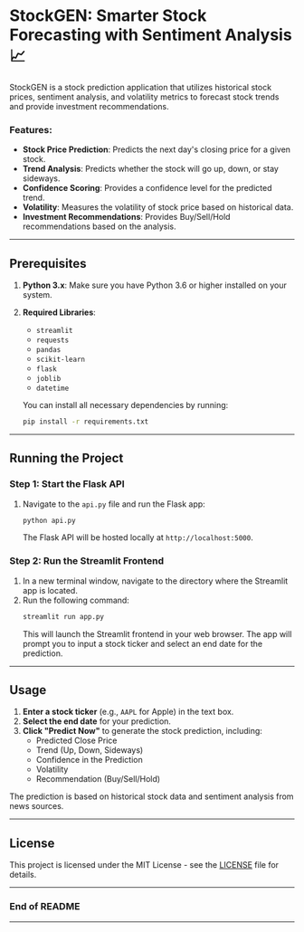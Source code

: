 ﻿# StockGEN: Smarter Stock Forecasting with Sentiment Analysis 📈

StockGEN is a stock prediction application that utilizes historical stock prices, sentiment analysis, and volatility metrics to forecast stock trends and provide investment recommendations.

### Features:
- **Stock Price Prediction**: Predicts the next day's closing price for a given stock.
- **Trend Analysis**: Predicts whether the stock will go up, down, or stay sideways.
- **Confidence Scoring**: Provides a confidence level for the predicted trend.
- **Volatility**: Measures the volatility of stock price based on historical data.
- **Investment Recommendations**: Provides Buy/Sell/Hold recommendations based on the analysis.

---

## Prerequisites

1. **Python 3.x**: Make sure you have Python 3.6 or higher installed on your system.
2. **Required Libraries**:
   - `streamlit`
   - `requests`
   - `pandas`
   - `scikit-learn`
   - `flask`
   - `joblib`
   - `datetime`
   
   You can install all necessary dependencies by running:
   ```bash
   pip install -r requirements.txt
   ```

---

## Running the Project

### Step 1: Start the Flask API

1. Navigate to the `api.py` file and run the Flask app:
   ```bash
   python api.py
   ```
   The Flask API will be hosted locally at `http://localhost:5000`.

### Step 2: Run the Streamlit Frontend

1. In a new terminal window, navigate to the directory where the Streamlit app is located.
2. Run the following command:
   ```bash
   streamlit run app.py
   ```
   This will launch the Streamlit frontend in your web browser. The app will prompt you to input a stock ticker and select an end date for the prediction.

---

## Usage

1. **Enter a stock ticker** (e.g., `AAPL` for Apple) in the text box.
2. **Select the end date** for your prediction.
3. **Click "Predict Now"** to generate the stock prediction, including:
   - Predicted Close Price
   - Trend (Up, Down, Sideways)
   - Confidence in the Prediction
   - Volatility
   - Recommendation (Buy/Sell/Hold)

The prediction is based on historical stock data and sentiment analysis from news sources.

---

## License

This project is licensed under the MIT License - see the [LICENSE](LICENSE) file for details.

---

### **End of README**

---
